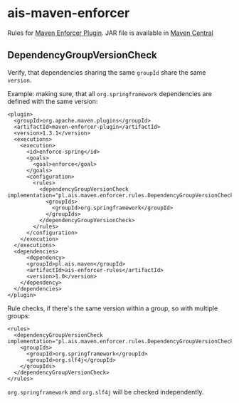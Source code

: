 ais-maven-enforcer
==================

Rules for [Maven Enforcer Plugin](http://maven.apache.org/enforcer/maven-enforcer-plugin/).
JAR file is available in [Maven Central](http://search.maven.org/#search%7Cga%7C1%7Cais-enforcer-rules)

DependencyGroupVersionCheck
---------------------------

Verify, that dependencies sharing the same `groupId` share the same `version`.

Example: making sure, that all `org.springframework` dependencies are defined with the same version:

    <plugin>
      <groupId>org.apache.maven.plugins</groupId>
      <artifactId>maven-enforcer-plugin</artifactId>
      <version>1.3.1</version>
      <executions>
        <execution>
          <id>enforce-spring</id>
          <goals>
            <goal>enforce</goal>
          </goals>
          <configuration>
            <rules>
              <dependencyGroupVersionCheck implementation="pl.ais.maven.enforcer.rules.DependencyGroupVersionCheck">
                <groupIds>
                  <groupId>org.springframework</groupId>
                </groupIds>
              </dependencyGroupVersionCheck>
            </rules>
          </configuration>
        </execution>
      </executions>
      <dependencies>
          <dependency>
          <groupId>pl.ais.maven</groupId>
          <artifactId>ais-enforcer-rules</artifactId>
          <version>1.0</version>
        </dependency>
      </dependencies>
    </plugin>

Rule checks, if there's the same version within a group, so with multiple groups:

    <rules>
      <dependencyGroupVersionCheck implementation="pl.ais.maven.enforcer.rules.DependencyGroupVersionCheck">
        <groupIds>
          <groupId>org.springframework</groupId>
          <groupId>org.slf4j</groupId>
        </groupIds>
      </dependencyGroupVersionCheck>
    </rules>

`org.springframework` and `org.slf4j` will be checked independently.
